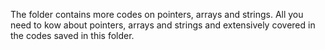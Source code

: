 The folder contains more codes on pointers, arrays and strings. All you need to kow about pointers, arrays and strings and extensively covered in the codes saved in this folder.
